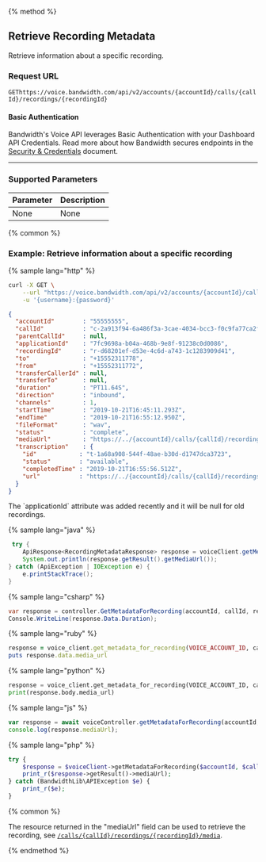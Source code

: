 {% method %}

## Retrieve Recording Metadata
Retrieve information about a specific recording.

### Request URL

<code class="get">GET</code>`https://voice.bandwidth.com/api/v2/accounts/{accountId}/calls/{callId}/recordings/{recordingId}`

#### Basic Authentication

Bandwidth's Voice API leverages Basic Authentication with your Dashboard API Credentials. Read more about how Bandwidth secures endpoints in the [Security & Credentials](../../../guides/accountCredentials.md) document.

---

### Supported Parameters

| Parameter | Description |
|:----------|:------------|
| None      | None        |

{% common %}

### Example: Retrieve information about a specific recording

{% sample lang="http" %}

```bash
curl -X GET \
    --url "https://voice.bandwidth.com/api/v2/accounts/{accountId}/calls/{callId}/recordings/{recordingId}" \
    -u '{username}:{password}'
```

```json
{
  "accountId"        : "55555555",
  "callId"           : "c-2a913f94-6a486f3a-3cae-4034-bcc3-f0c9fa77ca2f",
  "parentCallId"     : null,
  "applicationId"    : "7fc9698a-b04a-468b-9e8f-91238c0d0086",
  "recordingId"      : "r-d68201ef-d53e-4c6d-a743-1c1283909d41",
  "to"               : "+15552311778",
  "from"             : "+15552311772",
  "transferCallerId" : null,
  "transferTo"       : null,
  "duration"         : "PT11.64S",
  "direction"        : "inbound",
  "channels"         : 1,
  "startTime"        : "2019-10-21T16:45:11.293Z",
  "endTime"          : "2019-10-21T16:55:12.950Z",
  "fileFormat"       : "wav",
  "status"           : "complete",
  "mediaUrl"         : "https://../{accountId}/calls/{callId}/recordings/{recordingId}/media",
  "transcription"    : {
    "id"            : "t-1a68a908-544f-48ae-b30d-d1747dca3723",
    "status"        : "available",
    "completedTime" : "2019-10-21T16:55:56.512Z",
    "url"           : "https://../{accountId}/calls/{callId}/recordings/{recordingId}/transcription"
  }
}
```

<aside class="alert general small">
<p>
The `applicationId` attribute was added recently and it will be null for old recordings.
</p>
</aside>

{% sample lang="java" %}

```java
 try {
    ApiResponse<RecordingMetadataResponse> response = voiceClient.getMetadataForRecording(VOICE_ACCOUNT_ID, "callId", "recordingId");
    System.out.println(response.getResult().getMediaUrl());
} catch (ApiException | IOException e) {
    e.printStackTrace();
}
```

{% sample lang="csharp" %}

```csharp
var response = controller.GetMetadataForRecording(accountId, callId, recordingId);
Console.WriteLine(response.Data.Duration);
```

{% sample lang="ruby" %}

```ruby
response = voice_client.get_metadata_for_recording(VOICE_ACCOUNT_ID, call_id, recording_id)
puts response.data.media_url
```

{% sample lang="python" %}

```python
response = voice_client.get_metadata_for_recording(VOICE_ACCOUNT_ID, call_id, recording_id)
print(response.body.media_url)
```

{% sample lang="js" %}

```js
var response = await voiceController.getMetadataForRecording(accountId, callId, recordingId);
console.log(response.mediaUrl);
```

{% sample lang="php" %}

```php
try {
    $response = $voiceClient->getMetadataForRecording($accountId, $callId, $recordingId);
    print_r($response->getResult()->mediaUrl);
} catch (BandwidthLib\APIException $e) {
    print_r($e);
}
```

{% common %}

The resource returned in the "mediaUrl" field can be used to retrieve the recording, see [`/calls/{callId}/recordings/{recordingId}/media`](getCallsCallIdRecordingsRecordingIdMedia.md).

{% endmethod %}
